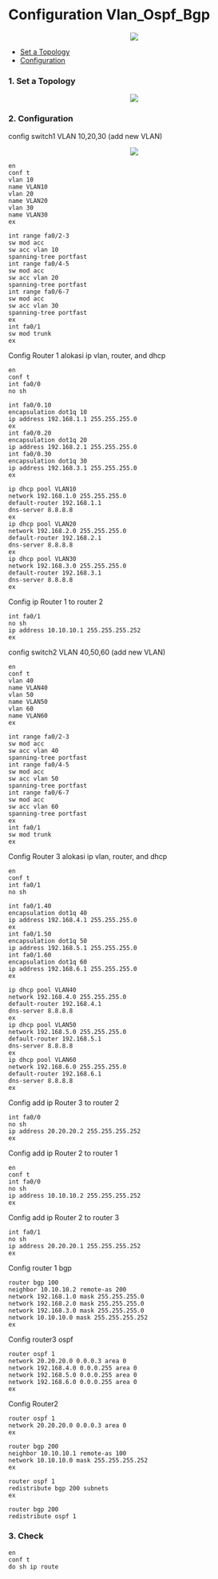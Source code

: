 # Configuration Vlan_Ospf_Bgp


<p align="center">
  <img height="auto" width="auto" src="https://i.imgur.com/N9KAUN8.png">
</p>


* [Set a Topology](https://github.com/p4nrp/cisco/blob/main/vlan_ospf_bgp.md#1-set-a-topology)
* [Configuration](https://github.com/p4nrp/cisco/blob/main/vlan_ospf_bgp.md#2-configuration)



### 1. Set a Topology

<p align="center">
  <img height="auto" width="auto" src="https://i.imgur.com/2FEy9ox.png">
</p>

### 2. Configuration

config switch1 VLAN 10,20,30 (add new VLAN)
<p align="center">
  <img height="auto" width="auto" src="https://i.imgur.com/yQfFa9H.jpeg">
</p>

```
en
conf t
vlan 10 
name VLAN10
vlan 20
name VLAN20
vlan 30
name VLAN30
ex
```
```
int range fa0/2-3
sw mod acc
sw acc vlan 10
spanning-tree portfast
int range fa0/4-5
sw mod acc
sw acc vlan 20
spanning-tree portfast
int range fa0/6-7
sw mod acc
sw acc vlan 30
spanning-tree portfast
ex
int fa0/1
sw mod trunk
ex
```
Config Router 1 alokasi ip vlan, router, and dhcp
```
en 
conf t
int fa0/0
no sh
```
```
int fa0/0.10
encapsulation dot1q 10
ip address 192.168.1.1 255.255.255.0
ex
int fa0/0.20
encapsulation dot1q 20
ip address 192.168.2.1 255.255.255.0
int fa0/0.30
encapsulation dot1q 30
ip address 192.168.3.1 255.255.255.0
ex
```
```
ip dhcp pool VLAN10
network 192.168.1.0 255.255.255.0
default-router 192.168.1.1
dns-server 8.8.8.8
ex
ip dhcp pool VLAN20
network 192.168.2.0 255.255.255.0
default-router 192.168.2.1
dns-server 8.8.8.8
ex
ip dhcp pool VLAN30
network 192.168.3.0 255.255.255.0
default-router 192.168.3.1
dns-server 8.8.8.8
ex
```
Config ip Router 1 to router 2
```
int fa0/1
no sh
ip address 10.10.10.1 255.255.255.252
ex
```
config switch2 VLAN 40,50,60 (add new VLAN)
```
en
conf t
vlan 40 
name VLAN40
vlan 50
name VLAN50
vlan 60
name VLAN60
ex
```
```
int range fa0/2-3
sw mod acc
sw acc vlan 40
spanning-tree portfast
int range fa0/4-5
sw mod acc
sw acc vlan 50
spanning-tree portfast
int range fa0/6-7
sw mod acc
sw acc vlan 60
spanning-tree portfast
ex
int fa0/1
sw mod trunk
ex
```
Config Router 3 alokasi ip vlan, router, and dhcp
```
en 
conf t
int fa0/1
no sh
```
```
int fa0/1.40
encapsulation dot1q 40
ip address 192.168.4.1 255.255.255.0
ex
int fa0/1.50
encapsulation dot1q 50
ip address 192.168.5.1 255.255.255.0
int fa0/1.60
encapsulation dot1q 60
ip address 192.168.6.1 255.255.255.0
ex
```
```
ip dhcp pool VLAN40
network 192.168.4.0 255.255.255.0
default-router 192.168.4.1
dns-server 8.8.8.8
ex
ip dhcp pool VLAN50
network 192.168.5.0 255.255.255.0
default-router 192.168.5.1
dns-server 8.8.8.8
ex
ip dhcp pool VLAN60
network 192.168.6.0 255.255.255.0
default-router 192.168.6.1
dns-server 8.8.8.8
ex
```
Config add ip Router 3 to router 2
```
int fa0/0
no sh
ip address 20.20.20.2 255.255.255.252
ex
```
Config add ip Router 2 to router 1
```
en
conf t
int fa0/0
no sh
ip address 10.10.10.2 255.255.255.252
ex
```
Config add ip Router 2 to router 3
```
int fa0/1
no sh
ip address 20.20.20.1 255.255.255.252
ex
```
Config router 1 bgp
```
router bgp 100
neighbor 10.10.10.2 remote-as 200
network 192.168.1.0 mask 255.255.255.0
network 192.168.2.0 mask 255.255.255.0
network 192.168.3.0 mask 255.255.255.0
network 10.10.10.0 mask 255.255.255.252
ex
```
Config router3 ospf
```
router ospf 1
network 20.20.20.0 0.0.0.3 area 0
network 192.168.4.0 0.0.0.255 area 0
network 192.168.5.0 0.0.0.255 area 0
network 192.168.6.0 0.0.0.255 area 0
ex
```
Config Router2
```
router ospf 1
network 20.20.20.0 0.0.0.3 area 0
ex
```
```
router bgp 200
neighbor 10.10.10.1 remote-as 100
network 10.10.10.0 mask 255.255.255.252
ex
```
```
router ospf 1
redistribute bgp 200 subnets
ex
```
```
router bgp 200
redistribute ospf 1
```
### 3. Check
```
en
conf t
do sh ip route
```
